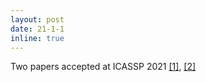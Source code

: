 ```yaml
---
layout: post
date: 21-1-1
inline: true
---
```


Two papers accepted at ICASSP 2021 [[1]](https://ieeexplore.ieee.org/document/9414201), [[2]](https://ieeexplore.ieee.org/document/9414530)
